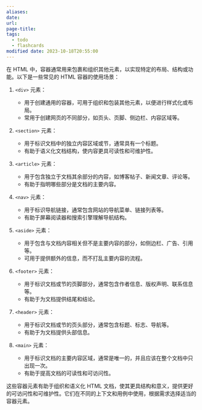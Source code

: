 ```yaml
---
aliases: 
date: 
url: 
page-title: 
tags:
  - todo
  - flashcards
modified date: 2023-10-18T20:55:00
---
```


在 HTML 中，容器通常用来包裹和组织其他元素，以实现特定的布局、结构或功能。以下是一些常见的 HTML 容器的使用场景：

1. `<div>` 元素：
   - 用于创建通用的容器，可用于组织和包装其他元素，以便进行样式化或布局。
   - 常用于创建网页的不同部分，如页头、页脚、侧边栏、内容区域等。

2. `<section>` 元素：
   - 用于标识文档中的独立内容区域或节，通常具有一个标题。
   - 有助于语义化文档结构，使内容更具可读性和可维护性。

3. `<article>` 元素：
   - 用于包含独立于文档其余部分的内容，如博客帖子、新闻文章、评论等。
   - 有助于指明哪些部分是文档的主要内容。

4. `<nav>` 元素：
   - 用于标识导航链接，通常包含网站的导航菜单、链接列表等。
   - 有助于屏幕阅读器和搜索引擎理解导航结构。

5. `<aside>` 元素：
   - 用于包含与文档内容相关但不是主要内容的部分，如侧边栏、广告、引用等。
   - 可用于提供额外的信息，而不打乱主要内容的流程。

6. `<footer>` 元素：
   - 用于标识文档或节的页脚部分，通常包含作者信息、版权声明、联系信息等。
   - 有助于为文档提供结尾和结论。

7. `<header>` 元素：
   - 用于标识文档或节的页头部分，通常包含标题、标志、导航等。
   - 有助于为文档提供头部信息。

8. `<main>` 元素：
   - 用于标识文档的主要内容区域，通常是唯一的，并且应该在整个文档中只出现一次。
   - 有助于提高文档的可读性和可访问性。

这些容器元素有助于组织和语义化 HTML 文档，使其更具结构和意义，提供更好的可访问性和可维护性。它们在不同的上下文和用例中使用，根据需求选择适当的容器元素。